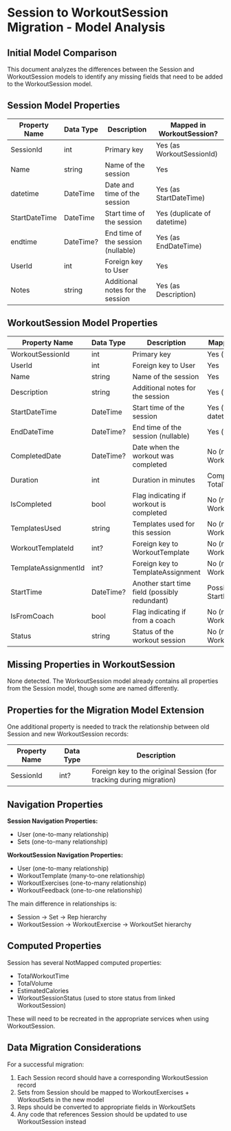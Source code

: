 # Session to WorkoutSession Migration - Model Analysis

## Initial Model Comparison

This document analyzes the differences between the Session and WorkoutSession models to identify any missing fields that need to be added to the WorkoutSession model.

## Session Model Properties

| Property Name   | Data Type     | Description                                | Mapped in WorkoutSession? |
|----------------|---------------|--------------------------------------------|-----------------------|
| SessionId      | int           | Primary key                                | Yes (as WorkoutSessionId) |
| Name           | string        | Name of the session                        | Yes |
| datetime       | DateTime      | Date and time of the session               | Yes (as StartDateTime) |
| StartDateTime  | DateTime      | Start time of the session                  | Yes (duplicate of datetime) |
| endtime        | DateTime?     | End time of the session (nullable)         | Yes (as EndDateTime) |
| UserId         | int           | Foreign key to User                        | Yes |
| Notes          | string        | Additional notes for the session           | Yes (as Description) |

## WorkoutSession Model Properties

| Property Name        | Data Type     | Description                                | Mapped from Session? |
|--------------------|---------------|--------------------------------------------|-----------------------|
| WorkoutSessionId   | int           | Primary key                                | Yes (from SessionId) |
| UserId             | int           | Foreign key to User                        | Yes |
| Name               | string        | Name of the session                        | Yes |
| Description        | string        | Additional notes for the session           | Yes (from Notes) |
| StartDateTime      | DateTime      | Start time of the session                  | Yes (from datetime/StartDateTime) |
| EndDateTime        | DateTime?     | End time of the session (nullable)         | Yes (from endtime) |
| CompletedDate      | DateTime?     | Date when the workout was completed        | No (new in WorkoutSession) |
| Duration           | int           | Duration in minutes                        | Computed in Session as TotalWorkoutTime |
| IsCompleted        | bool          | Flag indicating if workout is completed    | No (new in WorkoutSession) |
| TemplatesUsed      | string        | Templates used for this session            | No (new in WorkoutSession) |
| WorkoutTemplateId  | int?          | Foreign key to WorkoutTemplate             | No (new in WorkoutSession) |
| TemplateAssignmentId | int?        | Foreign key to TemplateAssignment         | No (new in WorkoutSession) |
| StartTime          | DateTime?     | Another start time field (possibly redundant) | Possibly duplicate of StartDateTime |
| IsFromCoach        | bool          | Flag indicating if from a coach            | No (new in WorkoutSession) |
| Status             | string        | Status of the workout session              | No (new in WorkoutSession) |

## Missing Properties in WorkoutSession

None detected. The WorkoutSession model already contains all properties from the Session model, though some are named differently.

## Properties for the Migration Model Extension

One additional property is needed to track the relationship between old Session and new WorkoutSession records:

| Property Name | Data Type | Description |
|--------------|-----------|-------------|
| SessionId    | int?      | Foreign key to the original Session (for tracking during migration) |

## Navigation Properties

**Session Navigation Properties:**
- User (one-to-many relationship)
- Sets (one-to-many relationship)

**WorkoutSession Navigation Properties:**
- User (one-to-many relationship)
- WorkoutTemplate (many-to-one relationship)
- WorkoutExercises (one-to-many relationship)
- WorkoutFeedback (one-to-one relationship)

The main difference in relationships is:
- Session -> Set -> Rep hierarchy
- WorkoutSession -> WorkoutExercise -> WorkoutSet hierarchy

## Computed Properties

Session has several NotMapped computed properties:
- TotalWorkoutTime
- TotalVolume
- EstimatedCalories
- WorkoutSessionStatus (used to store status from linked WorkoutSession)

These will need to be recreated in the appropriate services when using WorkoutSession.

## Data Migration Considerations

For a successful migration:
1. Each Session record should have a corresponding WorkoutSession record
2. Sets from Session should be mapped to WorkoutExercises + WorkoutSets in the new model
3. Reps should be converted to appropriate fields in WorkoutSets
4. Any code that references Session should be updated to use WorkoutSession instead
